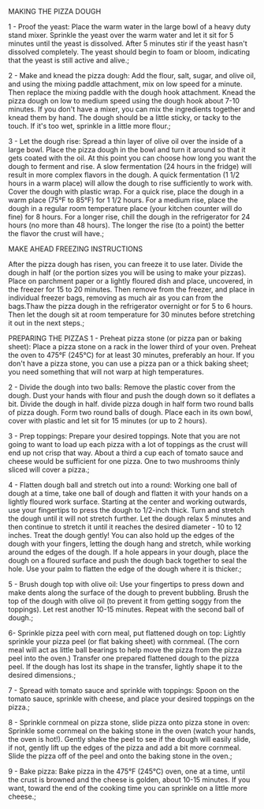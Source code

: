 MAKING THE PIZZA DOUGH

1 -  Proof the yeast: Place the warm water in the large bowl of a heavy duty stand mixer. Sprinkle the yeast over the warm water and let it sit for 5 minutes until the yeast is dissolved.                                                 After 5 minutes stir if the yeast hasn't dissolved completely. The yeast should begin to foam or bloom, indicating that the yeast is still active and alive.;

2 - Make and knead the pizza dough: Add the flour, salt, sugar, and olive oil, and using the mixing paddle attachment, mix on low speed for a minute. Then replace the mixing paddle with the dough hook attachment.
Knead the pizza dough on low to medium speed using the dough hook about 7-10 minutes.
If you don't have a mixer, you can mix the ingredients together and knead them by hand.
The dough should be a little sticky, or tacky to the touch. If it's too wet, sprinkle in a little more flour.;

3 - Let the dough rise: Spread a thin layer of olive oil over the inside of a large bowl. Place the pizza dough in the bowl and turn it around so that it gets coated with the oil.
At this point you can choose how long you want the dough to ferment and rise. A slow fermentation (24 hours in the fridge) will result in more complex flavors in the dough. A quick fermentation (1 1/2 hours in a warm place) will allow the dough to rise sufficiently to work with.
Cover the dough with plastic wrap.
For a quick rise, place the dough in a warm place (75°F to 85°F) for 1 1/2 hours.
For a medium rise, place the dough in a regular room temperature place (your kitchen counter will do fine) for 8 hours. For a longer rise, chill the dough in the refrigerator for 24 hours (no more than 48 hours).
The longer the rise (to a point) the better the flavor the crust will have.;


MAKE AHEAD FREEZING INSTRUCTIONS 

After the pizza dough has risen, you can freeze it to use later. Divide the dough in half (or the portion sizes you will be using to make your pizzas). Place on parchment paper or a lightly floured dish and place, uncovered, in the freezer for 15 to 20 minutes. Then remove from the freezer, and place in individual freezer bags, removing as much air as you can from the bags.Thaw the pizza dough in the refrigerator overnight or for 5 to 6 hours. Then let the dough sit at room temperature for 30 minutes before stretching it out in the next steps.;

PREPARING THE PIZZAS
1 - Preheat pizza stone (or pizza pan or baking sheet): Place a pizza stone on a rack in the lower third of your oven. Preheat the oven to 475°F (245°C) for at least 30 minutes, preferably an hour. If you don't have a pizza stone, you can use a pizza pan or a thick baking sheet; you need something that will not warp at high temperatures.

2 - Divide the dough into two balls: Remove the plastic cover from the dough. Dust your hands with flour and push the dough down so it deflates a bit. Divide the dough in half.
divide pizza dough in half form two round balls of pizza dough.
Form two round balls of dough. Place each in its own bowl, cover with plastic and let sit for 15 minutes (or up to 2 hours).

3 - Prep toppings: Prepare your desired toppings. Note that you are not going to want to load up each pizza with a lot of toppings as the crust will end up not crisp that way.
About a third a cup each of tomato sauce and cheese would be sufficient for one pizza. One to two mushrooms thinly sliced will cover a pizza.;

4 - Flatten dough ball and stretch out into a round: Working one ball of dough at a time, take one ball of dough and flatten it with your hands on a lightly floured work surface.
Starting at the center and working outwards, use your fingertips to press the dough to 1/2-inch thick. Turn and stretch the dough until it will not stretch further.
Let the dough relax 5 minutes and then continue to stretch it until it reaches the desired diameter - 10 to 12 inches.
Treat the dough gently!
You can also hold up the edges of the dough with your fingers, letting the dough hang and stretch, while working around the edges of the dough.
If a hole appears in your dough, place the dough on a floured surface and push the dough back together to seal the hole.
Use your palm to flatten the edge of the dough where it is thicker.;

5 -  Brush dough top with olive oil: Use your fingertips to press down and make dents along the surface of the dough to prevent bubbling. Brush the top of the dough with olive oil (to prevent it from getting soggy from the toppings). Let rest another 10-15 minutes.
Repeat with the second ball of dough.;

6- Sprinkle pizza peel with corn meal, put flattened dough on top: Lightly sprinkle your pizza peel (or flat baking sheet) with cornmeal. (The corn meal will act as little ball bearings to help move the pizza from the pizza peel into the oven.)
Transfer one prepared flattened dough to the pizza peel.
If the dough has lost its shape in the transfer, lightly shape it to the desired dimensions.;

7 -  Spread with tomato sauce and sprinkle with toppings: Spoon on the tomato sauce, sprinkle with cheese, and place your desired toppings on the pizza.;

8 - Sprinkle cornmeal on pizza stone, slide pizza onto pizza stone in oven: Sprinkle some cornmeal on the baking stone in the oven (watch your hands, the oven is hot!). Gently shake the peel to see if the dough will easily slide, if not, gently lift up the edges of the pizza and add a bit more cornmeal.
Slide the pizza off of the peel and onto the baking stone in the oven.;

9 - Bake pizza: Bake pizza in the 475°F (245°C) oven, one at a time, until the crust is browned and the cheese is golden, about 10-15 minutes. If you want, toward the end of the cooking time you can sprinkle on a little more cheese.;

